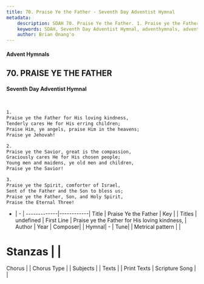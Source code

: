 ```yaml
---
title: 70. Praise Ye the Father - Seventh Day Adventist Hymnal
metadata:
    description: SDAH 70. Praise Ye the Father. 1. Praise ye the Father for His loving kindness, Tenderly cares He for His erring children; Praise Him, ye angels, praise Him in the heavens; Praise ye Jehovah!
    keywords: SDAH, Seventh Day Adventist Hymnal, adventhymnals, advent hymnals, Praise Ye the Father, Praise ye the Father for His loving kindness, 
    author: Brian Onang'o
---
```


#### Advent Hymnals
## 70. PRAISE YE THE FATHER
#### Seventh Day Adventist Hymnal

```txt


1.
Praise ye the Father for His loving kindness,
Tenderly cares He for His erring children;
Praise Him, ye angels, praise Him in the heavens;
Praise ye Jehovah!

2.
Praise ye the Savior, great is the compassion,
Graciously cares He for His chosen people;
Young men and maidens, ye old men and children,
Praise ye the Savior!

3.
Praise ye the Spirit, comforter of Israel,
Sent of the Father and the Son to bless us;
Praise ye the Father, Son, and Holy Spirit,
Praise the Eternal Three!


```

- |   -  |
-------------|------------|
Title | Praise Ye the Father |
Key |  |
Titles | undefined |
First Line | Praise ye the Father for His loving kindness, |
Author | 
Year | 
Composer|  |
Hymnal|  - |
Tune|  |
Metrical pattern | |
# Stanzas |  |
Chorus |  |
Chorus Type |  |
Subjects |  |
Texts |  |
Print Texts | 
Scripture Song |  |
  
